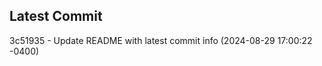 
## Latest Commit
3c51935 - Update README with latest commit info (2024-08-29 17:00:22 -0400) <Yunxi-Zhou>
